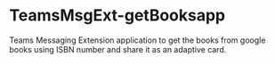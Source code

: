 # TeamsMsgExt-getBooksapp
Teams Messaging Extension application to get the books from google books using ISBN number and share it as an adaptive card.
